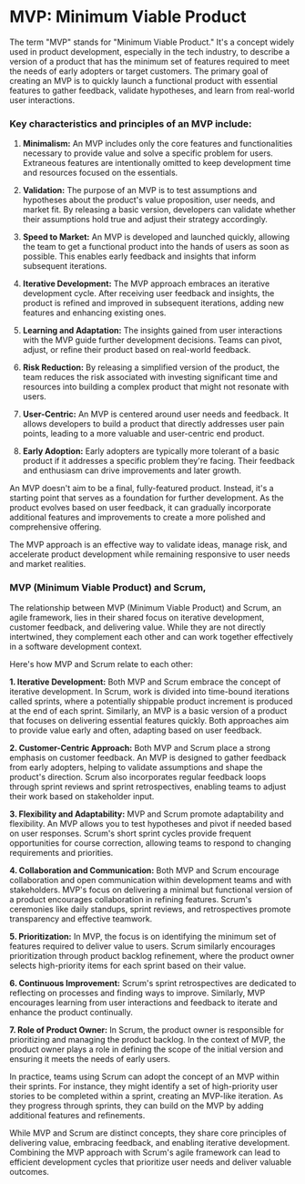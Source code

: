 # MVP: Minimum Viable Product

The term "MVP" stands for "Minimum Viable Product." It's a concept widely used in product development, especially in the tech industry, to describe a version of a product that has the minimum set of features required to meet the needs of early adopters or target customers. The primary goal of creating an MVP is to quickly launch a functional product with essential features to gather feedback, validate hypotheses, and learn from real-world user interactions.

### Key characteristics and principles of an MVP include:

1. **Minimalism:** An MVP includes only the core features and functionalities necessary to provide value and solve a specific problem for users. Extraneous features are intentionally omitted to keep development time and resources focused on the essentials.

2. **Validation:** The purpose of an MVP is to test assumptions and hypotheses about the product's value proposition, user needs, and market fit. By releasing a basic version, developers can validate whether their assumptions hold true and adjust their strategy accordingly.

3. **Speed to Market:** An MVP is developed and launched quickly, allowing the team to get a functional product into the hands of users as soon as possible. This enables early feedback and insights that inform subsequent iterations.

4. **Iterative Development:** The MVP approach embraces an iterative development cycle. After receiving user feedback and insights, the product is refined and improved in subsequent iterations, adding new features and enhancing existing ones.

5. **Learning and Adaptation:** The insights gained from user interactions with the MVP guide further development decisions. Teams can pivot, adjust, or refine their product based on real-world feedback.

6. **Risk Reduction:** By releasing a simplified version of the product, the team reduces the risk associated with investing significant time and resources into building a complex product that might not resonate with users.

7. **User-Centric:** An MVP is centered around user needs and feedback. It allows developers to build a product that directly addresses user pain points, leading to a more valuable and user-centric end product.

8. **Early Adoption:** Early adopters are typically more tolerant of a basic product if it addresses a specific problem they're facing. Their feedback and enthusiasm can drive improvements and later growth.

An MVP doesn't aim to be a final, fully-featured product. Instead, it's a starting point that serves as a foundation for further development. As the product evolves based on user feedback, it can gradually incorporate additional features and improvements to create a more polished and comprehensive offering.

The MVP approach is an effective way to validate ideas, manage risk, and accelerate product development while remaining responsive to user needs and market realities.

### MVP (Minimum Viable Product) and Scrum,

The relationship between MVP (Minimum Viable Product) and Scrum, an agile framework, lies in their shared focus on iterative development, customer feedback, and delivering value. While they are not directly intertwined, they complement each other and can work together effectively in a software development context.

Here's how MVP and Scrum relate to each other:

**1. Iterative Development:**
Both MVP and Scrum embrace the concept of iterative development. In Scrum, work is divided into time-bound iterations called sprints, where a potentially shippable product increment is produced at the end of each sprint. Similarly, an MVP is a basic version of a product that focuses on delivering essential features quickly. Both approaches aim to provide value early and often, adapting based on user feedback.

**2. Customer-Centric Approach:**
Both MVP and Scrum place a strong emphasis on customer feedback. An MVP is designed to gather feedback from early adopters, helping to validate assumptions and shape the product's direction. Scrum also incorporates regular feedback loops through sprint reviews and sprint retrospectives, enabling teams to adjust their work based on stakeholder input.

**3. Flexibility and Adaptability:**
MVP and Scrum promote adaptability and flexibility. An MVP allows you to test hypotheses and pivot if needed based on user responses. Scrum's short sprint cycles provide frequent opportunities for course correction, allowing teams to respond to changing requirements and priorities.

**4. Collaboration and Communication:**
Both MVP and Scrum encourage collaboration and open communication within development teams and with stakeholders. MVP's focus on delivering a minimal but functional version of a product encourages collaboration in refining features. Scrum's ceremonies like daily standups, sprint reviews, and retrospectives promote transparency and effective teamwork.

**5. Prioritization:**
In MVP, the focus is on identifying the minimum set of features required to deliver value to users. Scrum similarly encourages prioritization through product backlog refinement, where the product owner selects high-priority items for each sprint based on their value.

**6. Continuous Improvement:**
Scrum's sprint retrospectives are dedicated to reflecting on processes and finding ways to improve. Similarly, MVP encourages learning from user interactions and feedback to iterate and enhance the product continually.

**7. Role of Product Owner:**
In Scrum, the product owner is responsible for prioritizing and managing the product backlog. In the context of MVP, the product owner plays a role in defining the scope of the initial version and ensuring it meets the needs of early users.

In practice, teams using Scrum can adopt the concept of an MVP within their sprints. For instance, they might identify a set of high-priority user stories to be completed within a sprint, creating an MVP-like iteration. As they progress through sprints, they can build on the MVP by adding additional features and refinements.

While MVP and Scrum are distinct concepts, they share core principles of delivering value, embracing feedback, and enabling iterative development. Combining the MVP approach with Scrum's agile framework can lead to efficient development cycles that prioritize user needs and deliver valuable outcomes.